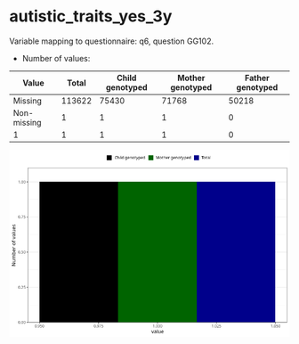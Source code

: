 # autistic_traits_yes_3y
Variable mapping to questionnaire: q6, question GG102.
- Number of values:

| Value | Total | Child genotyped | Mother genotyped | Father genotyped |
| ----- | ----- | --------------- | ---------------- | ---------------- |
| Missing | 113622 | 75430 | 71768 | 50218 |
| Non-missing | 1 | 1 | 1 | 0 |
| 1 | 1 | 1 | 1 | 0 |



![](autistic_traits_yes_3y_n.png)



